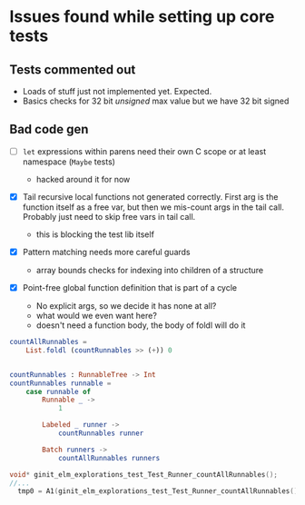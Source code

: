 # Issues found while setting up core tests

## Tests commented out
- Loads of stuff just not implemented yet. Expected.
- Basics checks for 32 bit _unsigned_ max value but we have 32 bit signed

## Bad code gen
- [ ] `let` expressions within parens need their own C scope or at least namespace (`Maybe` tests)
  - hacked around it for now

- [x] Tail recursive local functions not generated correctly. First arg is the function itself as a free var, but then we mis-count args in the tail call. Probably just need to skip free vars in tail call.
  - this is blocking the test lib itself

- [x] Pattern matching needs more careful guards
  - array bounds checks for indexing into children of a structure

- [x] Point-free global function definition that is part of a cycle
  - No explicit args, so we decide it has none at all?
  - what would we even want here?
  - doesn't need a function body, the body of foldl will do it

```elm
countAllRunnables =
    List.foldl (countRunnables >> (+)) 0


countRunnables : RunnableTree -> Int
countRunnables runnable =
    case runnable of
        Runnable _ ->
            1

        Labeled _ runner ->
            countRunnables runner

        Batch runners ->
            countAllRunnables runners
```

```c
void* ginit_elm_explorations_test_Test_Runner_countAllRunnables();
//...
  tmp0 = A1(ginit_elm_explorations_test_Test_Runner_countAllRunnables(), x_runners);
```
